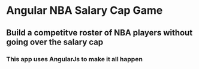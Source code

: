 # Angular NBA Salary Cap Game

## Build a competitve roster of NBA players without going over the salary cap

### This app uses AngularJs to make it all happen
